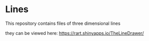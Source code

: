 # Lines
This repository contains files of three dimensional lines

they can be viewed here:
https://rart.shinyapps.io/TheLineDrawer/
